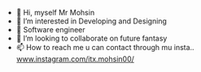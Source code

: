 - 👋 Hi, myself Mr Mohsin
- 👀 I’m interested in Developing and Designing 
- 🌱 Software engineer
- 💞️ I’m looking to collaborate on future fantasy 
- 📫 How to reach me u can contact through mu insta..
 www.instagram.com/itx.mohsin00/

<!---
theycallmemohsin/theycallmemohsin is a ✨ special ✨ repository because its `README.md` (this file) appears on your GitHub profile.
You can click the Preview link to take a look at your changes.
--->

